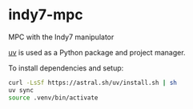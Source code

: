 # indy7-mpc

MPC with the Indy7 manipulator

[uv](https://docs.astral.sh/uv/) is used as a Python package and project manager.

To install dependencies and setup:

```bash
curl -LsSf https://astral.sh/uv/install.sh | sh
uv sync
source .venv/bin/activate
```
